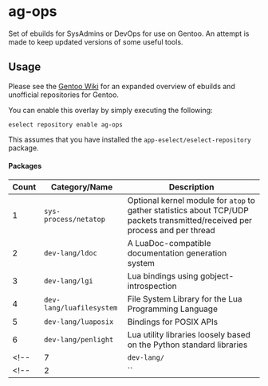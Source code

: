 # ag-ops

Set of ebuilds for SysAdmins or DevOps for use on Gentoo.
An attempt is made to keep updated versions of some useful tools.

## Usage

Please see the [Gentoo Wiki](https://wiki.gentoo.org/wiki/Ebuild_repository) for an expanded overview 
of ebuilds and unofficial repositories for Gentoo.

You can enable this overlay by simply executing the following:

```
eselect repository enable ag-ops
```

This assumes that you have installed the `app-eselect/eselect-repository` package.



#### Packages

| Count | Category/Name       | Description                    |
|-------|------------|--------------------------------|
| 1     | `sys-process/netatop`   | Optional kernel module for `atop` to gather statistics about TCP/UDP packets transmitted/received per process and per thread  |
| 2     | `dev-lang/ldoc`   | A LuaDoc-compatible documentation generation system	|
| 3     | `dev-lang/lgi`   | Lua bindings using gobject-introspection	|
| 4     | `dev-lang/luafilesystem`   | File System Library for the Lua Programming Language	|
| 5     | `dev-lang/luaposix`   | Bindings for POSIX APIs	|
| 6     | `dev-lang/penlight`   | Lua utility libraries loosely based on the Python standard libraries	|
<!-- | 7     | `dev-lang/`   | 	| -->
<!-- | 2     | ``   |	| -->

